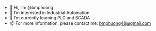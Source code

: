 - 👋 Hi, I’m @bmphuong
- 👀 I’m interested in Industrial Automation
- 🌱 I’m currently learning PLC and SCADA
- 📫 For more information, please contact me: bmphuong48@gmail.com

<!---
bmphuong/bmphuong is a ✨ special ✨ repository because its `README.md` (this file) appears on your GitHub profile.
You can click the Preview link to take a look at your changes.
--->
